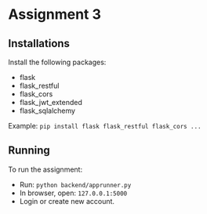 # Assignment 3

## Installations

Install the following packages:

- flask
- flask_restful
- flask_cors
- flask_jwt_extended
- flask_sqlalchemy

Example: `pip install flask flask_restful flask_cors ...`

## Running

To run the assignment:
- Run: `python backend/apprunner.py`
- In browser, open: `127.0.0.1:5000`
- Login or create new account.